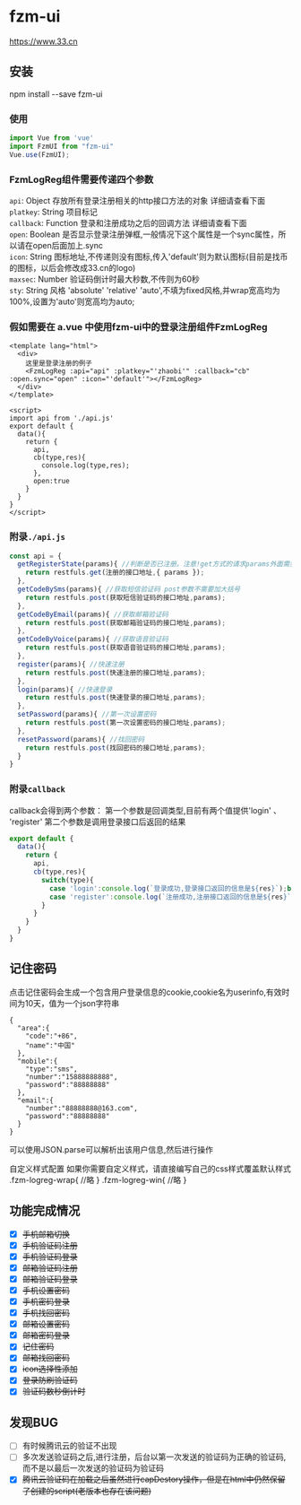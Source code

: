 # fzm-ui
https://www.33.cn

## 安装

npm install --save fzm-ui

### 使用
```javascript
import Vue from 'vue'
import FzmUI from "fzm-ui"
Vue.use(FzmUI);
```
### FzmLogReg组件需要传递四个参数  
`api`: Object 存放所有登录注册相关的http接口方法的对象 详细请查看下面  
`platkey`: String 项目标记  
`callback`: Function 登录和注册成功之后的回调方法 详细请查看下面  
`open`: Boolean 是否显示登录注册弹框,一般情况下这个属性是一个sync属性，所以请在open后面加上.sync  
`icon`: String 图标地址,不传递则没有图标,传入'default'则为默认图标(目前是找币的图标，以后会修改成33.cn的logo)  
`maxsec`: Number 验证码倒计时最大秒数,不传则为60秒   
`sty`: String 风格 'absolute' 'relative' 'auto',不填为fixed风格,并wrap宽高均为100%,设置为'auto'则宽高均为auto;

### 假如需要在 a.vue 中使用fzm-ui中的登录注册组件FzmLogReg  
```vue
<template lang="html">
  <div>
    这里是登录注册的例子
    <FzmLogReg :api="api" :platkey="'zhaobi'" :callback="cb" :open.sync="open" :icon="'default'"></FzmLogReg>
  </div>
</template>

<script>
import api from './api.js'
export default {
  data(){
    return {
      api,
      cb(type,res){
        console.log(type,res);
      },
      open:true
    }
  }
}
</script>
```

### 附录`./api.js`
```javascript
const api = {
  getRegisterState(params){ //判断是否已注册。注意!get方式的请求params外面需要包裹一个大括号
    return restfuls.get(注册的接口地址,{ params });
  },
  getCodeBySms(params){ //获取短信验证码 post参数不需要加大括号
    return restfuls.post(获取短信验证码的接口地址,params);
  },
  getCodeByEmail(params){ //获取邮箱验证码
    return restfuls.post(获取邮箱验证码的接口地址,params);
  },
  getCodeByVoice(params){ //获取语音验证码
    return restfuls.post(获取语音验证码的接口地址,params);
  },
  register(params){ //快速注册
    return restfuls.post(快速注册的接口地址,params);
  },
  login(params){ //快速登录
    return restfuls.post(快速登录的接口地址,params);
  },
  setPassword(params){ //第一次设置密码
    return restfuls.post(第一次设置密码的接口地址,params);
  },
  resetPassword(params){ //找回密码
    return restfuls.post(找回密码的接口地址,params);
  }
}
```
### 附录`callback`

callback会得到两个参数： 第一个参数是回调类型,目前有两个值提供'login' 、 'register'
第二个参数是调用登录接口后返回的结果
```javascript
export default {
  data(){
    return {
      api,
      cb(type,res){
        switch(type){
          case 'login':console.log(`登录成功,登录接口返回的信息是${res}`);break;
          case 'register':console.log(`注册成功,注册接口返回的信息是${res}`);break;
        }
      }
    }
  }
}
```

## 记住密码
点击记住密码会生成一个包含用户登录信息的cookie,cookie名为userinfo,有效时间为10天，值为一个json字符串
```
{
  "area":{
    "code":"+86",
    "name":"中国"
  },
  "mobile":{
    "type":"sms",
    "number":"15888888888",
    "password":"88888888"
  },
  "email":{
    "number":"88888888@163.com",
    "password":"88888888"
  }
}
```
可以使用JSON.parse可以解析出该用户信息,然后进行操作

自定义样式配置
如果你需要自定义样式，请直接编写自己的css样式覆盖默认样式
.fzm-logreg-wrap{
  //略
}
.fzm-logreg-win{
  //略
}

## 功能完成情况

- [x] ~~手机邮箱切换~~  
- [x] ~~手机验证码注册~~  
- [x] ~~手机验证码登录~~  
- [x] ~~邮箱验证码注册~~  
- [x] ~~邮箱验证码登录~~  
- [x] ~~手机设置密码~~   
- [x] ~~手机密码登录~~  
- [x] ~~手机找回密码~~  
- [x] ~~邮箱设置密码~~  
- [x] ~~邮箱密码登录~~  
- [x] ~~记住密码~~  
- [x] ~~邮箱找回密码~~  
- [x] ~~icon选择性添加~~  
- [x] ~~登录防刷验证码~~  
- [x] ~~验证码数秒倒计时~~  

## 发现BUG  
- [ ] 有时候腾讯云的验证不出现  
- [ ] 多次发送验证码之后,进行注册，后台以第一次发送的验证码为正确的验证码,而不是以最后一次发送的验证码为验证码  
- [x] ~~腾讯云验证码在加载之后虽然进行capDestory操作，但是在html中仍然保留了创建的script(老版本也存在该问题)~~  
